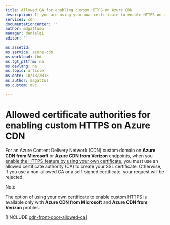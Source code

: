 ```yaml
---
title: Allowed CA for enabling custom HTTPS on Azure CDN
description: If you are using your own certificate to enable HTTPS on a custom domain, you must use an allowed certificate authority (CA) to create it.  
services: cdn
documentationcenter: ''
author: mdgattuso
manager: danielgi
editor: ''

ms.assetid: 
ms.service: azure-cdn
ms.workload: tbd
ms.tgt_pltfrm: na
ms.devlang: na
ms.topic: article
ms.date: 10/18/2018
ms.author: magattus
ms.custom: mvc

---
```


# Allowed certificate authorities for enabling custom HTTPS on Azure CDN

For an Azure Content Delivery Network (CDN) custom domain on **Azure CDN from Microsoft** or **Azure CDN from Verizon** endpoints, when you [enable the HTTPS feature by using your own certificate](cdn-custom-ssl.md?tabs=option-2-enable-https-with-your-own-certificate#ssl-certificates), you must use an allowed certificate authority (CA) to create your SSL certificate. Otherwise, if you use a non-allowed CA or a self-signed certificate, your request will be rejected.

> [!NOTE]
> The option of using your own certificate to enable custom HTTPS is available only with **Azure CDN from Microsoft** and **Azure CDN from Verizon** profiles. 
>

[!INCLUDE [cdn-front-door-allowed-ca](../../includes/cdn-front-door-allowed-ca.md)]

